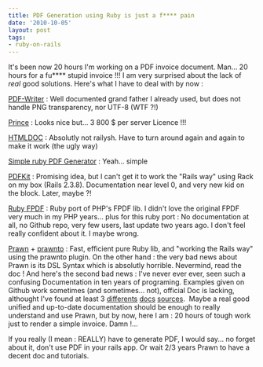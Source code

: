 ```yaml
---
title: PDF Generation using Ruby is just a f**** pain
date: '2010-10-05'
layout: post
tags:
- ruby-on-rails
---
```


It's been now 20 hours I'm working on a PDF invoice document. Man... 20 hours for a fu**** stupid invoice !!! I am very surprised about the lack of _real_ good solutions. Here's what I have to deal with by now :


[PDF-Writer](http://ruby-pdf.rubyforge.org/pdf-writer/) : Well documented grand father I already used, but does not handle PNG transparency, nor UTF-8 (WTF ?!)


[Prince](http://www.princexml.com/) : Looks nice but... 3 800 $ per server Licence !!!


[HTMLDOC](http://htmldoc.rubyforge.org/) : Absolutly not railysh. Have to turn around again and again to make it work (the ugly way)


[Simple ruby PDF Generator](http://www.railslodge.com/plugins/860-simple-ruby-pdf-generator) : Yeah... simple


[PDFKit](http://thinkrelevance.com/blog/2010/06/15/rethinking-pdf-creation-in-ruby.html) : Promising idea, but I can't get it to work the "Rails way" using Rack on my box (Rails 2.3.8). Documentation near level 0, and very new kid on the block. Later, maybe ?!


[Ruby FPDF](http://zeropluszero.com/software/fpdf/) : Ruby port of PHP's FPDF lib. I didn't love the original FPDF very much in my PHP years... plus for this ruby port : No documentation at all, no Github repo, very few users, last update two years ago. I don't feel really confident about it. I maybe wrong.


[Prawn](http://prawn.majesticseacreature.com/) +
[prawnto](http://www.cracklabs.com/prawnto) : Fast, efficient pure Ruby lib, and "working the Rails way" using the prawnto plugin. On the other hand : the very bad news about Prawn is its DSL Syntax which is absolutly horrible. Nevermind, read the doc ! And here's the second bad news : I've never ever ever, seen such a confusing Documentation in ten years of programing. Examples given on Github work sometimes (and sometimes... not), official Doc is lacking, althought I've found at least 3
[differents](http://rdoc.ryanstenhouse.eu/prawn-graph/)
[docs](http://prawn.majesticseacreature.com/docs/0.8.4/prawn-core/)
[sources](http://rdoc.rubyforge.org/RDoc.html).  Maybe a real good unified and up-to-date documentation should be enough to really understand and use Prawn, but by now, here I am : 20 hours of tough work just to render a simple invoice. Damn !...

If you really (I mean : REALLY) have to generate PDF, I would say... no forget about it, don't use PDF in your rails app. Or wait 2/3 years Prawn to have a decent doc and tutorials.

 
